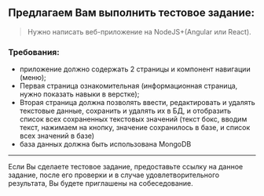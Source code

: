 ## Предлагаем Вам выполнить тестовое задание:

> Нужно написать веб-приложение на NodeJS+(Angular или React).

### **Требования:**

- приложение должно содержать 2 страницы и компонент навигации (меню);
- Первая страница ознакомительная (информационная страница, нужно показать навыки в верстке);
- Вторая страница должна позволять ввести, редактировать и удалять текстовые данные, сохранить и удалять их в БД, и отобразить список всех сохраненных текстовых значений (текст бокс, вводим текст, нажимаем на кнопку, значение сохранилось в базе, и список всех значений в базе)
- база данных должна быть использована MongoDB

---

Если Вы сделаете тестовое задание, предоставьте ссылку на данное задание, после его проверки и в случае удовлетворительного результата, Вы будете приглашены на собеседование.
